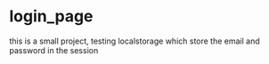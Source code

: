 # login_page
this is a small project, testing localstorage which store the email and password in the session
